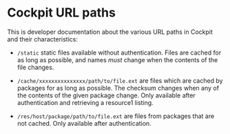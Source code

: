 
Cockpit URL paths
=================

This is developer documentation about the various URL paths in Cockpit
and their characteristics:

 * ```/static``` static files available without authentication. Files
   are cached for as long as possible, and names *must* change when the
   contents of the file changes.

 * ```/cache/xxxxxxxxxxxxxxx/path/to/file.ext``` are files which are
   cached by packages for as long as possible. The checksum changes when
   any of the contents of the given package change. Only available after
   authentication and retrieving a resource1 listing.

 * ```/res/host/package/path/to/file.ext``` are files from packages that
   are not cached. Only available after authentication.
